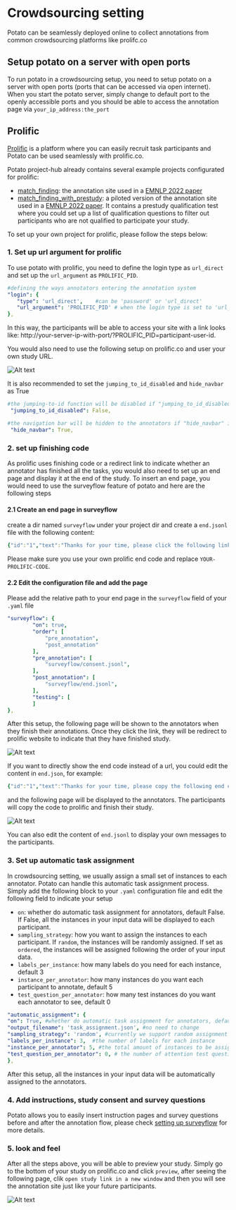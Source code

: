 # Crowdsourcing setting

Potato can be seamlessly deployed online to collect annotations from common crowdsourcing platforms like prolifc.co

## Setup potato on a server with open ports 
To run potato in a crowdsourcing setup, you need to setup potato on a server
with open ports (ports that can be accessed via open internet). When you
start the potato server, simply change to default port to the openly
accessible ports and you should be able to access the annotation page
via `your_ip_address:the_port`

## Prolific

[Prolific](https://www.prolific.co/) is a platform where you can easily recruit task participants
and Potato can be used seamlessly with prolific.co. 

Potato project-hub already contains several example projects configurated for prolific:

- [match_finding](https://potato-annotation.readthedocs.io/en/latest/example-projects/#match-findings-in-papers-and-news-likert-prescreening-questions-multi-task):
the annotation site used in a [EMNLP 2022 paper](https://arxiv.org/abs/2210.13001)
- [match_finding_with_prestudy](https://potato-annotation.readthedocs.io/en/latest/example-projects/#match-findings-in-papers-and-news-prestudy-test):
a piloted version of the annotation site used in a [EMNLP 2022 paper](https://arxiv.org/abs/2210.13001). 
It contains a prestudy qualification test where you could set up a list of qualification questions to filter out participants who are 
not qualified to participate your study.

To set up your own project for prolific, please follow the steps below:

### 1. Set up url argument for prolific

To use potato with prolific, you need to define the login type as
`url_direct` and set up the `url_argument` as
`PROLIFIC_PID`. 

``` YAML
#defining the ways annotators entering the annotation system
"login": {
   "type": 'url_direct',    #can be 'password' or 'url_direct'
   "url_argument": 'PROLIFIC_PID' # when the login type is set to 'url_direct', 'url_argument' must be setup for a direct url argument login
},
```
In this way, the participants will be able to access your site with a link looks like: http://your-server-ip-with-port/?PROLIFIC_PID=participant-user-id.

You would also need to use the following setup on prolific.co and user your own study URL.

![Alt text](img/prolific-setup-url.png)

It is also recommended to set the `jumping_to_id_disabled` and `hide_navbar` as True

``` YAML
#the jumping-to-id function will be disabled if "jumping_to_id_disabled" is True
 "jumping_to_id_disabled": False,

#the navigation bar will be hidden to the annotators if "hide_navbar" is True
 "hide_navbar": True,
```

### 2. set up finishing code
As prolific uses finishing code or a redirect link to indicate whether an annotator has finished all the tasks, you would also need to set up an end page 
and display it at the end of the study. To insert an end page, you would need to use the surveyflow feature of potato and here are the following steps


#### 2.1 Create an end page in surveyflow
create a dir named `surveyflow` under your project dir and create a `end.jsonl` file with the following content:
``` YAML
{"id":"1","text":"Thanks for your time, please click the following link to complete the study","schema": "pure_display", "choices": ["<a href=\"https://app.prolific.co/submissions/complete?cc=YOUR-PROLIFIC-CODE\">Click to finish the study</a>"]}
```
Please make sure you use your own prolific end code and replace `YOUR-PROLIFIC-CODE`. 

#### 2.2 Edit the configuration file and add the page
Please add the relative path to your end page in the `surveyflow` field of your `.yaml` file

``` YAML
"surveyflow": {
        "on": true,
        "order": [
            "pre_annotation",
            "post_annotation"
        ],
        "pre_annotation": [
            "surveyflow/consent.jsonl",
        ],
        "post_annotation": [
            "surveyflow/end.jsonl",
        ],
        "testing": [
        ]
},
```

After this setup, the following page will be shown to the annotators when they finish their annotations. 
Once they click the link, they will be redirect to prolific website to indicate that they have finished study.

![Alt text](img/endpage.png)

If you want to directly show the end code instead of a url, you could edit the content in `end.json`, for example:

``` YAML
{"id":"1","text":"Thanks for your time, please copy the following end code to prolific to complete the study","schema": "pure_display", "choices": ["YOUR-PROLIFIC-CODE"]}
```

and the following page will be displayed to the annotators. The participants will copy the code to prolific and finish their study.

![Alt text](img/endpage-code.png)

You can also edit the content of `end.jsonl` to display your own messages to the participants.

### 3. Set up automatic task assignment
In crowdsourcing setting, we usually assign a small set of instances to each annotator. 
Potato can handle this automatic task assignment process.
Simply add the following block to your `.yaml` configuration file and edit the following field to indicate your setup
    
- `on`: whether do automatic task assignment for annotators, default False. If False, all the instances in your input data will 
be displayed to each participant. 
- `sampling_strategy`: how you want to assign the instances to each participant. If `random`, the instances will be randomly assigned.
If set as `ordered`, the instances will be assigned following the order of your input data.
- `labels_per_instance`: how many labels do you need for each instance, default 3
- `instance_per_annotator`: how many instances do you want each participant to annotate, default 5
- `test_question_per_annotator`: how many test instances do you want each annotator to see, default 0

``` YAML
"automatic_assignment": {
"on": True, #whether do automatic task assignment for annotators, default False.
"output_filename": 'task_assignment.json', #no need to change
"sampling_strategy": 'random', #currently we support random assignment or ordered assignment. Use 'random' for random assignment and 'ordered' for ordered assignment
"labels_per_instance": 3,  #the number of labels for each instance
"instance_per_annotator": 5, #the total amount of instances to be assigned to each annotator
"test_question_per_annotator": 0, # the number of attention test question to be inserted into the annotation queue. you must set up the test question in surveyflow to use this function
},
```
After this setup, all the instances in your input data will be automatically assigned to the annotators. 

### 4. Add instructions, study consent and survey questions 
Potato allows you to easily insert instruction pages and survey questions before and after the annotation flow, please check
[setting up surveyflow](https://potato-annotation.readthedocs.io/en/latest/surveyflow/) for more details.

### 5. look and feel 
After all the steps above, you will be able to preview your study. Simply go to the bottom of your study on prolific.co and click `preview`,
after seeing the following page, clik `open study link in a new window` and then you will see the annotation site just like your 
future participants.


![Alt text](img/prolific-preview.png)